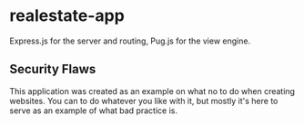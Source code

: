 # realestate-app
Express.js for the server and routing, Pug.js for the view engine. 

## Security Flaws
This application was created as an example on what no to do when creating websites. You can to do whatever you like with it, but mostly it's here to serve as an example of what bad practice is.

